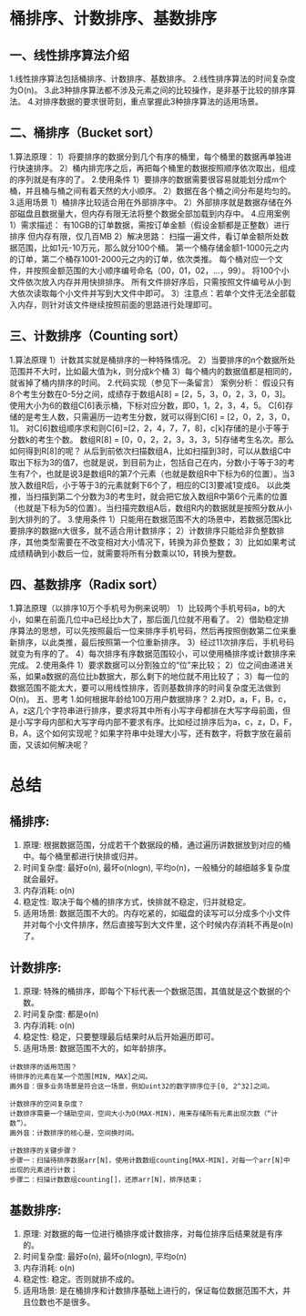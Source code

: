 # 桶排序、计数排序、基数排序

## 一、线性排序算法介绍
1.线性排序算法包括桶排序、计数排序、基数排序。
2.线性排序算法的时间复杂度为O(n)。
3.此3种排序算法都不涉及元素之间的比较操作，是非基于比较的排序算法。
4.对排序数据的要求很苛刻，重点掌握此3种排序算法的适用场景。

## 二、桶排序（Bucket sort）

1.算法原理：
1）将要排序的数据分到几个有序的桶里，每个桶里的数据再单独进行快速排序。
2）桶内排完序之后，再把每个桶里的数据按照顺序依次取出，组成的序列就是有序的了。
2.使用条件
1）要排序的数据需要很容易就能划分成m个桶，并且桶与桶之间有着天然的大小顺序。
2）数据在各个桶之间分布是均匀的。
3.适用场景
1）桶排序比较适合用在外部排序中。
2）外部排序就是数据存储在外部磁盘且数据量大，但内存有限无法将整个数据全部加载到内存中。
4.应用案例
1）需求描述：
有10GB的订单数据，需按订单金额（假设金额都是正整数）进行排序
但内存有限，仅几百MB
2）解决思路：
扫描一遍文件，看订单金额所处数据范围，比如1元-10万元，那么就分100个桶。
第一个桶存储金额1-1000元之内的订单，第二个桶存1001-2000元之内的订单，依次类推。
每个桶对应一个文件，并按照金额范围的大小顺序编号命名（00，01，02，…，99）。
将100个小文件依次放入内存并用快排排序。
所有文件排好序后，只需按照文件编号从小到大依次读取每个小文件并写到大文件中即可。
3）注意点：若单个文件无法全部载入内存，则针对该文件继续按照前面的思路进行处理即可。

## 三、计数排序（Counting sort）

1.算法原理
1）计数其实就是桶排序的一种特殊情况。
2）当要排序的n个数据所处范围并不大时，比如最大值为k，则分成k个桶
3）每个桶内的数据值都是相同的，就省掉了桶内排序的时间。
2.代码实现（参见下一条留言）
案例分析：
假设只有8个考生分数在0-5分之间，成绩存于数组A[8] = [2，5，3，0，2，3，0，3]。
使用大小为6的数组C[6]表示桶，下标对应分数，即0，1，2，3，4，5。
C[6]存储的是考生人数，只需遍历一边考生分数，就可以得到C[6] = [2，0，2，3，0，1]。
对C[6]数组顺序求和则C[6]=[2，2，4，7，7，8]，c[k]存储的是小于等于分数k的考生个数。
数组R[8] = [0，0，2，2，3，3，3，5]存储考生名次。那么如何得到R[8]的呢？
从后到前依次扫描数组A，比如扫描到3时，可以从数组C中取出下标为3的值7，也就是说，到目前为止，包括自己在内，分数小于等于3的考生有7个，也就是说3是数组R的第7个元素（也就是数组R中下标为6的位置）。当3放入数组R后，小于等于3的元素就剩下6个了，相应的C[3]要减1变成6。
以此类推，当扫描到第二个分数为3的考生时，就会把它放入数组R中第6个元素的位置（也就是下标为5的位置）。当扫描完数组A后，数组R内的数据就是按照分数从小到大排列的了。
3.使用条件
1）只能用在数据范围不大的场景中，若数据范围k比要排序的数据n大很多，就不适合用计数排序；
2）计数排序只能给非负整数排序，其他类型需要在不改变相对大小情况下，转换为非负整数；
3）比如如果考试成绩精确到小数后一位，就需要将所有分数乘以10，转换为整数。

## 四、基数排序（Radix sort）

1.算法原理（以排序10万个手机号为例来说明）
1）比较两个手机号码a，b的大小，如果在前面几位中a已经比b大了，那后面几位就不用看了。
2）借助稳定排序算法的思想，可以先按照最后一位来排序手机号码，然后再按照倒数第二位来重新排序，以此类推，最后按照第一个位重新排序。
3）经过11次排序后，手机号码就变为有序的了。
4）每次排序有序数据范围较小，可以使用桶排序或计数排序来完成。
2.使用条件
1）要求数据可以分割独立的“位”来比较；
2）位之间由递进关系，如果a数据的高位比b数据大，那么剩下的地位就不用比较了；
3）每一位的数据范围不能太大，要可以用线性排序，否则基数排序的时间复杂度无法做到O(n)。
五、思考
1.如何根据年龄给100万用户数据排序？
2.对D，a，F，B，c，A，z这几个字符串进行排序，要求将其中所有小写字母都排在大写字母前面，但是小写字母内部和大写字母内部不要求有序。比如经过排序后为a，c，z，D，F，B，A，这个如何实现呢？如果字符串中处理大小写，还有数字，将数字放在最前面，又该如何解决呢？

# 总结

## 桶排序:

1. 原理: 根据数据范围，分成若干个数据段的桶，通过遍历讲数据放到对应的桶中。每个桶里都进行快排或归并。
2. 时间复杂度: 最好o(n), 最坏o(nlogn), 平均o(n)，一般桶分的越细越多复杂度就会最好。
3. 内存消耗: o(n)
4. 稳定性: 取决于每个桶的排序方式，快排就不稳定，归并就稳定。
5. 适用场景: 数据范围不大的。内存吃紧的，如磁盘的读写可以分成多个小文件并对每个小文件排序，然后直接写到大文件里，这个时候内存消耗不再是o(n)了。

## 计数排序:

1. 原理: 特殊的桶排序，即每个下标代表一个数据范围，其值就是这个数据的个数。
2. 时间复杂度: 都是o(n)
3. 内存消耗: o(n)
4. 稳定性: 稳定，只要整理最后结果时从后开始遍历即可。
5. 适用场景: 数据范围不大的，如年龄排序。

```
计数排序的适用范围？
待排序的元素在某一个范围[MIN, MAX]之间。
画外音：很多业务场景是符合这一场景，例如uint32的数字排序位于[0, 2^32]之间。

计数排序的空间复杂度？
计数排序需要一个辅助空间，空间大小为O(MAX-MIN)，用来存储所有元素出现次数（“计数”）。
画外音：计数排序的核心是，空间换时间。

计数排序的关键步骤？
步骤一：扫描待排序数据arr[N]，使用计数数组counting[MAX-MIN]，对每一个arr[N]中出现的元素进行计数；
步骤二：扫描计数数组counting[]，还原arr[N]，排序结束；
```

## 基数排序:

1. 原理: 对数据的每一位进行桶排序或计数排序，对每位排序后结果就是有序的。
2. 时间复杂度: 最好o(n), 最坏o(nlogn), 平均o(n)
3. 内存消耗: o(n)
4. 稳定性: 稳定。否则就排不成的。
5. 适用场景: 是在桶排序和计数排序基础上进行的，保证每位数据范围不大，并且位数也不是很多。